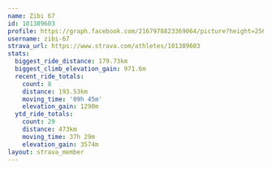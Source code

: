 ```yaml
---
name: Zibi 67
id: 101389603
profile: https://graph.facebook.com/2167978823369064/picture?height=256&width=256
username: zibi-67
strava_url: https://www.strava.com/athletes/101389603
stats:
  biggest_ride_distance: 179.73km
  biggest_climb_elevation_gain: 971.6m
  recent_ride_totals:
    count: 8
    distance: 193.53km
    moving_time: '09h 45m'
    elevation_gain: 1290m
  ytd_ride_totals:
    count: 29
    distance: 473km
    moving_time: 37h 29m
    elevation_gain: 3574m
layout: strava_member
--- 
```

